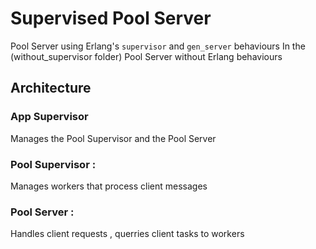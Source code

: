 # Supervised Pool Server
Pool Server using Erlang's `supervisor` and `gen_server` behaviours
In the (without_supervisor folder) Pool Server without Erlang behaviours
## Architecture

### **App Supervisor**
Manages the Pool Supervisor and the Pool Server
### **Pool Supervisor** : 
Manages workers that process client messages

### **Pool Server** : 
Handles client requests , querries client tasks to workers